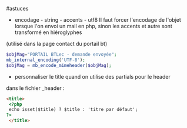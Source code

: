 #astuces
 
 * encodage - string - accents - utf8
Il faut forcer l'encodage de l'objet lorsque l'on envoi un mail en php, sinon les accents et autre sont transformé en hiéroglyphes

(utilisé dans la page contact du portail bt)

```php
$objMag="PORTAIL BTLec - demande envoyée";
mb_internal_encoding('UTF-8');
$objMag = mb_encode_mimeheader($objMag);
```



 * personnaliser le title quand on utilise des partials pour le header
 
 dans le fichier _header :
 

```html
<title>
 <?php
 echo isset($title) ? $title : 'titre par défaut';
?>
 </title>
```

